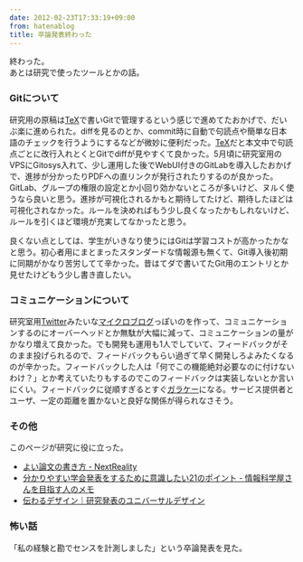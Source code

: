```yaml
---
date: 2012-02-23T17:33:19+09:00
from: hatenablog
title: 卒論発表終わった
---
```


<p>終わった。<br />
あとは研究で使ったツールとかの話。</p>

<div class="section">
    <h3>Gitについて</h3>
    <p>研究用の原稿は<a class="keyword" href="http://d.hatena.ne.jp/keyword/TeX">TeX</a>で書いGitで管理するという感じで進めてたおかげで、だいぶ楽に進められた。diffを見るのとか、commit時に自動で句読点や簡単な日本語のチェックを行うようにするなどが微妙に便利だった。<a class="keyword" href="http://d.hatena.ne.jp/keyword/TeX">TeX</a>だと本文中で句読点ごとに改行入れとくとGitでdiffが見やすくて良かった。5月頃に研究室用のVPSにGitosys入れて、少し運用した後でWebUI付きのGitLabを導入したおかげで、進捗が分かったりPDFへの直リンクが発行されたりするのが良かった。GitLab、グループの権限の設定とか小回り効かないところが多いけど、ヌルく使うなら良いと思う。進捗が可視化されるかもと期待してたけど、期待したほどは可視化されなかった。ルールを決めればもう少し良くなったかもしれないけど、ルールを引くほど環境が充実してなかったと思う。</p><p>良くない点としては、学生がいきなり使うにはGitは学習コストが高かったかなと思う。初心者用にまとまったスタンダードな情報源も無くて、Git導入後初期に同期がかなり苦労してて辛かった。昔はてダで書いてたGit用のエントリとか見せたけどもう少し書き直したい。</p>

</div>
<div class="section">
    <h3>コミュニケーションについて</h3>
    <p>研究室用<a class="keyword" href="http://d.hatena.ne.jp/keyword/Twitter">Twitter</a>みたいな<a class="keyword" href="http://d.hatena.ne.jp/keyword/%A5%DE%A5%A4%A5%AF%A5%ED%A5%D6%A5%ED%A5%B0">マイクロブログ</a>っぽいのを作って、コミュニケーションするのにオーバーヘッドとか無駄が大幅に減って、コミュニケーションの量がかなり増えて良かった。でも開発も運用も1人でしていて、フィードバックがそのまま投げられるので、フィードバックもらい過ぎて早く開発しろよみたくなるのが辛かった。フィードバックした人は「何でこの機能絶対必要なのに付けないわけ？」とか考えていたりもするのでこのフィードバックは実装しないとか言いにくい。フィードバックに従順すぎるとすぐ<a class="keyword" href="http://d.hatena.ne.jp/keyword/%A5%AC%A5%E9%A5%B1%A1%BC">ガラケー</a>になる。サービス提供者とユーザ、一定の距離を置かないと良好な関係が得られなさそう。</p>

</div>
<div class="section">
    <h3>その他</h3>
    <p>このページが研究に役に立った。</p>

<ul>
<li><a href="http://d.hatena.ne.jp/rkmt/20101215/1292374172">&#x3088;&#x3044;&#x8AD6;&#x6587;&#x306E;&#x66F8;&#x304D;&#x65B9; - NextReality</a></li>
<li><a href="http://did2.blog64.fc2.com/blog-entry-460.html">&#x5206;&#x304B;&#x308A;&#x3084;&#x3059;&#x3044;&#x5B66;&#x4F1A;&#x767A;&#x8868;&#x3092;&#x3059;&#x308B;&#x305F;&#x3081;&#x306B;&#x610F;&#x8B58;&#x3057;&#x305F;&#x3044;21&#x306E;&#x30DD;&#x30A4;&#x30F3;&#x30C8; - &#x60C5;&#x5831;&#x79D1;&#x5B66;&#x5C4B;&#x3055;&#x3093;&#x3092;&#x76EE;&#x6307;&#x3059;&#x4EBA;&#x306E;&#x30E1;&#x30E2;</a></li>
<li><a href="http://tsutawarudesign.web.fc2.com/index.html">&#x4F1D;&#x308F;&#x308B;&#x30C7;&#x30B6;&#x30A4;&#x30F3;&#xFF5C;&#x7814;&#x7A76;&#x767A;&#x8868;&#x306E;&#x30E6;&#x30CB;&#x30D0;&#x30FC;&#x30B5;&#x30EB;&#x30C7;&#x30B6;&#x30A4;&#x30F3;</a></li>
</ul>
</div>
<div class="section">
    <h3>怖い話</h3>
    <p>「私の経験と勘でセンスを計測しました」という卒論発表を見た。</p>

</div>
